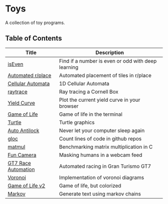 # Toys

A collection of toy programs.

## Table of Contents

| Title | Description |
| --- | --- |
| [isEven](./isEven/README.md) | Find if a number is even or odd with deep learning |
| [Automated r/place](./place/README.md) | Automated placement of tiles in r/place |
| [Cellular Automata](./automata/README.md) | 1D Cellular Automata |
| [raytrace](./raytrace/README.md) | Ray tracing a Cornell Box |
| [Yield Curve](./yieldCurve/README.md) | Plot the current yield curve in your browser |
| [Game of Life](./gameOfLife/README.md) | Game of life in the terminal |
| [Turtle](./turtle/README.md) | Turtle graphics |
| [Auto Antilock](./antiLockScreen/README.md) | Never let your computer sleep again |
| [gloc](./gloc/README.md) | Count lines of code in github repos |
| [matmul](./matmul/README.md) | Benchmarking matrix multiplication in C |
| [Fun Camera](./funCamera/README.md) | Masking humans in a webcam feed |
| [GT7 Race Automation](./gt7Racer/README.md) | Automated racing in Gran Turismo GT7 |
| [Voronoi](./voronoi/README.md) | Implementation of voronoi diagrams |
| [Game of Life v2](./plane-game/README.md) | Game of life, but colorized |
| [Markov](./markov/README.md) | Generate text using markov chains |
